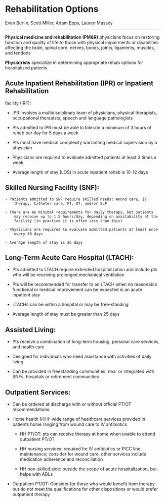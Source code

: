 # Rehabilitation Options 

Evan Berlin, Scott Miller, Adam Epps, Lauren
Massey

---

**Physical medicine and rehabilitation (PM&R)** physicians focus on
restoring function and quality of life to those with physical
impairments or disabilities affecting the brain, spinal cord, nerves,
bones, joints, ligaments, muscles, and tendons

**Physiatrists** specialize in determining appropriate rehab options for
hospitalized patients

## Acute Inpatient Rehabilitation (IPR) or Inpatient Rehabilitation
facility (IRF):

- IPR involves a multidisciplinary team of physicians, physical
    therapists, occupational therapists, speech and language
    pathologists

- Pts admitted to IPR must be able to tolerate a minimum of 3 hours of
    rehab per day for 5 days a week

- Pts must have medical complexity warranting medical supervision by a
    physician

- Physicians are required to evaluate admitted patients at least 3
    times a week

- Average length of stay (LOS) in acute inpatient rehab is 10-12 days

## Skilled Nursing Facility (SNF):

    - Patients admitted to SNF require skilled needs: Wound care, IV
        therapy, Catheter care, PT, OT, and/or SLP

    - There are no minimal requirements for daily therapy, but patients
        may receive up to 1.5 hours/day, depending on availability at the
        facility (in practice it is often less than this)

    - Physicians are required to evaluate admitted patients at least once
        every 30 days

    - Average length of stay is 26 days

## Long-Term Acute Care Hospital (LTACH):

- Pts admitted to LTACH require extended hospitalization and include
    pts who will be receiving prolonged mechanical ventilation

- Pts will be recommended for transfer to an LTACH when no reasonable
    functional or medical improvement can be expected in an acute
    inpatient stay

- LTACHs can be within a hospital or may be free-standing

- Average length of stay must be greater than 25 days

## Assisted Living:

- Pts receive a combination of long-term housing, personal care
    services, and health care

- Designed for individuals who need assistance with activities of
    daily living

- Can be provided in freestanding communities, near or integrated with
    SNFs, hospitals or retirement communities

## Outpatient Services:

- Can be ordered at discharge with or without official PT/OT
    recommendations

- Home health (HH): wide range of healthcare services provided in
    patients home ranging from wound care to IV antibiotics

    - HH PT/OT: pts can receive therapy at home when unable to attend
        outpatient PT/OT

    - HH nursing services: required for IV antibiotics or PICC line
        maintenance; consider for wound care, other services include
        medication adherence and reconciliation

    - HH non-skilled aide: outside the scope of acute hospitalization, but
        helps with ADLs

- Outpatient PT/OT: Consider for those who would benefit from therapy
    but do not meet the qualifications for other dispositions or would
    prefer outpatient therapy
